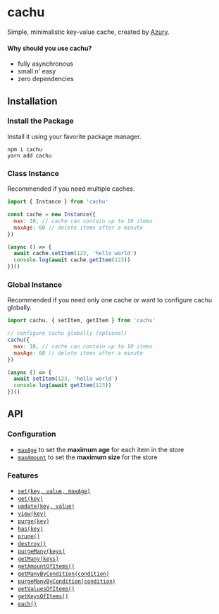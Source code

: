 # cachu

Simple, minimalistic key-value cache, created by [Azury](https://github.com/azurystudios).

#### Why should you use cachu?

- fully asynchronous
- small n' easy
- zero dependencies

## Installation

### Install the Package

Install it using your favorite package manager.

```sh-session
npm i cachu
yarn add cachu
```

### Class Instance

Recommended if you need multiple caches.

```js
import { Instance } from 'cachu'

const cache = new Instance({
  max: 10, // cache can contain up to 10 items
  maxAge: 60 // delete items after a minute
})

(async () => {
  await cache.setItem(123, 'hello world')
  console.log(await cache.getItem(123))
})()
```

### Global Instance

Recommended if you need only one cache or want to configure cachu globally.

```js
import cachu, { setItem, getItem } from 'cachu'

// configure cachu globally (optional)
cachu({
  max: 10, // cache can contain up to 10 items
  maxAge: 60 // delete items after a minute
})

(async () => {
  await setItem(123, 'hello world')
  console.log(await getItem(123))
})()
```

## API

### Configuration

- [`maxAge`](https://github.com/azurystudios/cachu/wiki/configuration#max-age) to set the **maximum age** for each item in the store
- [`maxAmount`](https://github.com/azurystudios/cachu/wiki/configuration#max-amount) to set the **maximum size** for the store

### Features

- [`set(key, value, maxAge)`](https://github.com/azurystudios/cachu/wiki/features#set)
- [`get(key)`](https://github.com/azurystudios/cachu/wiki/features#get)
- [`update(key, value)`](https://github.com/azurystudios/cachu/wiki/features#update)
- [`view(key)`](https://github.com/azurystudios/cachu/wiki/features#view)
- [`purge(key)`](https://github.com/azurystudios/cachu/wiki/features#purge)
- [`has(key)`](https://github.com/azurystudios/cachu/wiki/features#has)
- [`prune()`](https://github.com/azurystudios/cachu/wiki/features#prune)
- [`destroy()`](https://github.com/azurystudios/cachu/wiki/features#destroy)
- [`purgeMany(keys)`](https://github.com/azurystudios/cachu/wiki/features#purge-many)
- [`getMany(keys)`](https://github.com/azurystudios/cachu/wiki/features#get-many)
- [`getAmountOfItems()`](https://github.com/azurystudios/cachu/wiki/features#get-amount-of-items)
- [`getManyByCondition(condition)`](https://github.com/azurystudios/cachu/wiki/features#get-many-by-condition)
- [`purgeManyByCondition(condition)`](https://github.com/azurystudios/cachu/wiki/features#purge-many-by-condition)
- [`getValuesOfItems()`](https://github.com/azurystudios/cachu/wiki/features#get-values-of-items)
- [`getKeysOfItems()`](https://github.com/azurystudios/cachu/wiki/features#get-keys-of-items)
- [`each()`](https://github.com/azurystudios/cachu/wiki/features#get-keys-of-items)
